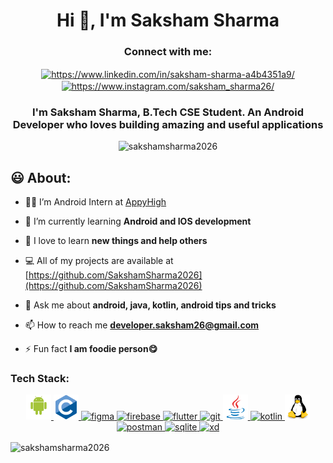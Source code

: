 <h1 align="center">Hi 👋, I'm Saksham Sharma</h1>
<h3 align="center">Connect with me:</h3>
<p align="center">
<a href="https://linkedin.com/in/https://www.linkedin.com/in/saksham-sharma-a4b4351a9/" target="blank"><img align="center" src="https://raw.githubusercontent.com/rahuldkjain/github-profile-readme-generator/master/src/images/icons/Social/linked-in-alt.svg" alt="https://www.linkedin.com/in/saksham-sharma-a4b4351a9/" height="30" width="40" /></a>
<a href="https://instagram.com/https://www.instagram.com/saksham_sharma26/" target="blank"><img align="center" src="https://raw.githubusercontent.com/rahuldkjain/github-profile-readme-generator/master/src/images/icons/Social/instagram.svg" alt="https://www.instagram.com/saksham_sharma26/" height="30" width="40" /></a>
</p>
<h3 align="center">I'm Saksham Sharma, B.Tech CSE Student. An Android Developer who loves building amazing and useful applications</h3>

<p align="center"> <img src="https://komarev.com/ghpvc/?username=sakshamsharma2026&label=Profile%20views&color=0e75b6&style=flat" alt="sakshamsharma2026" /> </p>



<h2 align="left">😃 About:</h2>

- 👨‍💻 I’m Android Intern at [AppyHigh](https://www.appyhigh.com/)

- 🌱 I’m currently learning **Android and IOS development**

- 🤝 I love to learn **new things and help others**

- 💻 All of my projects are available at [https://github.com/SakshamSharma2026](https://github.com/SakshamSharma2026)

- 💬 Ask me about **android, java, kotlin, android tips and tricks**

- 📫 How to reach me **developer.saksham26@gmail.com**

- ⚡ Fun fact **I am foodie person😋**

<h3 align="left">Tech Stack:</h3>

<p align="center"> <a href="https://developer.android.com" target="_blank" rel="noreferrer"> <img src="https://raw.githubusercontent.com/devicons/devicon/master/icons/android/android-original-wordmark.svg" alt="android" width="40" height="40"/> </a> <a href="https://www.cprogramming.com/" target="_blank" rel="noreferrer"> <img src="https://raw.githubusercontent.com/devicons/devicon/master/icons/c/c-original.svg" alt="c" width="40" height="40"/> </a> <a href="https://www.figma.com/" target="_blank" rel="noreferrer"> <img src="https://www.vectorlogo.zone/logos/figma/figma-icon.svg" alt="figma" width="40" height="40"/> </a> <a href="https://firebase.google.com/" target="_blank" rel="noreferrer"> <img src="https://www.vectorlogo.zone/logos/firebase/firebase-icon.svg" alt="firebase" width="40" height="40"/> </a> <a href="https://flutter.dev" target="_blank" rel="noreferrer"> <img src="https://www.vectorlogo.zone/logos/flutterio/flutterio-icon.svg" alt="flutter" width="40" height="40"/> </a> <a href="https://git-scm.com/" target="_blank" rel="noreferrer"> <img src="https://www.vectorlogo.zone/logos/git-scm/git-scm-icon.svg" alt="git" width="40" height="40"/> </a> <a href="https://www.java.com" target="_blank" rel="noreferrer"> <img src="https://raw.githubusercontent.com/devicons/devicon/master/icons/java/java-original.svg" alt="java" width="40" height="40"/> </a> <a href="https://kotlinlang.org" target="_blank" rel="noreferrer"> <img src="https://www.vectorlogo.zone/logos/kotlinlang/kotlinlang-icon.svg" alt="kotlin" width="40" height="40"/> </a> <a href="https://www.linux.org/" target="_blank" rel="noreferrer"> <img src="https://raw.githubusercontent.com/devicons/devicon/master/icons/linux/linux-original.svg" alt="linux" width="40" height="40"/> </a> <a href="https://postman.com" target="_blank" rel="noreferrer"> <img src="https://www.vectorlogo.zone/logos/getpostman/getpostman-icon.svg" alt="postman" width="40" height="40"/> </a> <a href="https://www.sqlite.org/" target="_blank" rel="noreferrer"> <img src="https://www.vectorlogo.zone/logos/sqlite/sqlite-icon.svg" alt="sqlite" width="40" height="40"/> </a> <a href="https://www.adobe.com/products/xd.html" target="_blank" rel="noreferrer"> <img src="https://cdn.worldvectorlogo.com/logos/adobe-xd.svg" alt="xd" width="40" height="40"/> </a> </p>

<p><img align="center" src="https://github-readme-stats.vercel.app/api/top-langs?username=sakshamsharma2026&show_icons=true&locale=en&layout=compact" alt="sakshamsharma2026" /></p>

